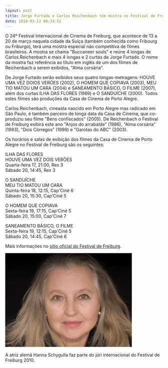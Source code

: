 ```yaml
---
layout: post
title: Jorge Furtado e Carlos Reichenbach têm mostra no Festival de Freiburg
date: 2010-03-12 00:24:51
---
```

O 24º Festival Internacional de Cinema de Freiburg, que acontece de 13 a 20 de março naquela cidade da Suíça (também conhecida como Fribourg ou Friburgo), terá uma mostra especial não competitiva de filmes brasileiros. A mostra se chama "Buccaneer souls" e reúne 4 longas de Carlos Reichenbach e mais 4 longas e 2 curtas de Jorge Furtado. O nome da mostra faz referência ao título em inglês de um dos filmes de Reichenbach a serem exibidos, "Alma corsária".

De Jorge Furtado serão exibidos seus quatro longas-metragens: HOUVE UMA VEZ DOIOS VERÕES (2002), O HOMEM QUE COPIAVA (2003), MEU TIO MATOU UM CARA (2004) e SANEAMENTO BÁSICO, O FILME (2007), além dos curtas ILHA DAS FLORES (1989) e O SANDUÍCHE (2000). Todos estes filmes são produções da Casa de Cinema de Porto Alegre.

Carlos Reichenbach, cineasta nascido em Porto Alegre mas radicado em São Paulo, é também parceiro de longa data da Casa de Cinema, que co-produziu seu filme "Bens confiscados" (2005). De Reichenbach o Festival de Freiburg exibirá este ano "Anjos do arrabalde" (1986), "Alma corsária" (1993), "Dois Córregos" (1999) e "Garotas do ABC" (2003).

Os horários e salas de exibição dos filmes da Casa de Cinema de Porto Alegre no Festival de Freiburg são os seguintes:

ILHA DAS FLORES\
HOUVE UMA VEZ DOIS VERÕES\
Quarta-feira 17, 21:00, Rex 3\
Sábado 20, 14:45, Rex 3

O SANDUÍCHE\
MEU TIO MATOU UM CARA\
Quinta-feira 18, 12:15, Cap'Ciné 6\
Sábado 20, 15:30, Cap'Ciné 5

O HOMEM QUE COPIAVA\
Sexta-feira 19, 17:15, Cap'Ciné 5\
Sábado 20, 15:00, Cap'Ciné 7

SANEAMENTO BÁSICO, O FILME\
Sexta-feira 19, 12:15, Cap'Ciné 5\
Sábado 20, 14:45, Cap'Ciné 6

Mais informações no [sítio oficial do Festival de Freiburg](http://www.fiff.ch/fiff2010/).

![](/uploads/hanna-shyg.jpg)

A atriz alemã Hanna Schygulla faz parte do júri internacional do Festival de Freiburg 2010.